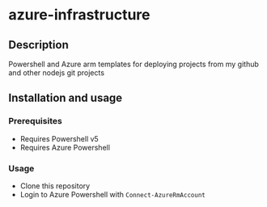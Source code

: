 # azure-infrastructure

## Description

Powershell and Azure arm templates for deploying projects from my github and other nodejs git projects

## Installation and usage

### Prerequisites

- Requires Powershell v5
- Requires Azure Powershell

### Usage

- Clone this repository
- Login to Azure Powershell with `Connect-AzureRmAccount`
